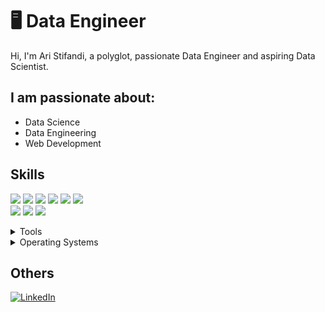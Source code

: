 # 🖥 Data Engineer

Hi, I'm Ari Stifandi, a polyglot, passionate Data Engineer and aspiring Data Scientist.

## I am passionate about:

- Data Science
- Data Engineering
- Web Development

## Skills

<img src="https://img.shields.io/badge/Python-ff7851" /> <img src="https://img.shields.io/badge/PHP-44b2fb" /> <img src="https://img.shields.io/badge/JavaScript -ffc742" /> 
<img src="https://img.shields.io/badge/Kafka -41b883" />
<img src="https://img.shields.io/badge/Airflow -563d7c" />
<img src="https://img.shields.io/badge/SQL -FF0000" />  
<img src="https://img.shields.io/badge/Java -1cc4b4" />
<img src="https://img.shields.io/badge/Tensorflow -FF0000" />
<img src="https://img.shields.io/badge/Flask -41b883" />

<details>
	<summary>Tools</summary>
	<ul>
    <li>Visual Studio Code</li>
   </ul>
</details>

<details>
	<summary>Operating Systems</summary>
	<ul>
		<li>Windows</li>
    <li>Ubuntu</li>
	</ul>
</details>

## Others

<a href="http://linkedin.com/in/aristifandi"><img src="https://img.shields.io/badge/LinkedIn-%230077B5.svg?&style=flat-square&logo=linkedin&logoColor=white" alt="LinkedIn"></a>
